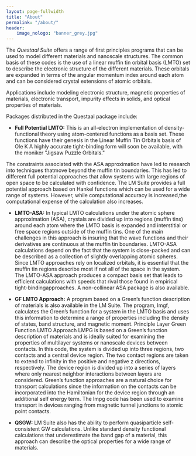 ```yaml
---
layout: page-fullwidth
title: "About"
permalink: "/about/"
header:
    image_nologo: "banner_grey.jpg"
---
```


The *Questaal Suite* offers a range of first principles programs that can be used to model different materials and nanoscale structures. The common basis of these codes is the use of a linear muffin tin orbital basis (LMTO) set to describe the electronic structure of the different materials. These orbitals are expanded in terms of the angular momentum index around each atom and can be considered crystal extensions of atomic orbitals.

Applications include modeling electronic structure, magnetic properties of materials, electronic transport, impurity effects in solids, and optical properties of materials.

Packages distributed in the Questaal package include:

+ **Full Potential LMTO:**   This is an all-electron implementation of density-functional theory using atom-centered functions as a basis set.  These functions have their genesis in the Linear Muffin Tin Orbitals basis of Ole K
A highly accurate tight-binding form will soon be available, with the moniker "Jigsaw Puzzle Orbitals." 

The constraints associated with the ASA approximation have led to research into techniques thatmove beyond the muffin tin boundaries. This has led to different full potential approaches that allow systems with large regions of open space to be calculated with confidence. The LM Suite provides a full potential approach based on Hankel functions which can be used for a wide range of systems. However, while computational accuracy is increased,the computational expense of the calculation also increases.



+ **LMTO-ASA:** In typical LMTO calculations under the atomic sphere approximation (ASA), crystals are divided up into regions (muffin tins) around each atom where the LMTO basis is expanded and interstitial or free space regions outside of the muffin tins. One of the main challenges in this approach is insuring that the wave functions and their derivatives are continuous at the muffin tin boundaries. LMTO-ASA calculations depend on the fact that the system is close-packed and can be described as a collection of slightly overlapping atomic spheres. Since LMTO approaches rely on localized orbitals, it is essential that the muffin tin regions describe most if not all of the space in the system. The LMTO-ASA approach produces a compact basis set that leads to efficient calculations with speeds that rival those found in empirical tight-bindingapproaches. A non-collinear ASA package is also available.

+ **GF LMTO Approach:**  A program based on a Green’s function description of materials is also available in the LM Suite.
The program, lmgf, calculates the Green’s function for a system in the LMTO basis and uses this information to
determine a range of properties including the density of states, band structure, and magnetic moment.
Principle Layer Green Function LMTO Approach  LMPG is based on a Green’s function description of materials and is
ideally suited for examining the properties of multilayer systems or nanoscale devices between contacts. In this
code, the system is divided up into three regions, two contacts and a central device region. The two contact regions
are taken to extend to infinity in the positive and negative z directions, respectively. The device region is
divided up into a series of layers where only nearest neighbor interactions between layers are considered. Green’s
function approaches are a natural choice for transport calculations since the information on the contacts can be
incorporated into the Hamiltonian for the device region through an additional self energy term. The lmpg code has
been used to examine transport in devices ranging from magnetic tunnel junctions to atomic point contacts.

+ **QSGW:**   LM Suite also has the ability to perform quasiparticle self-consistent GW calculations. Unlike standard
density functional calculations that underestimate the band gap of a material, this approach can describe the optical
properties for a wide range of materials.
